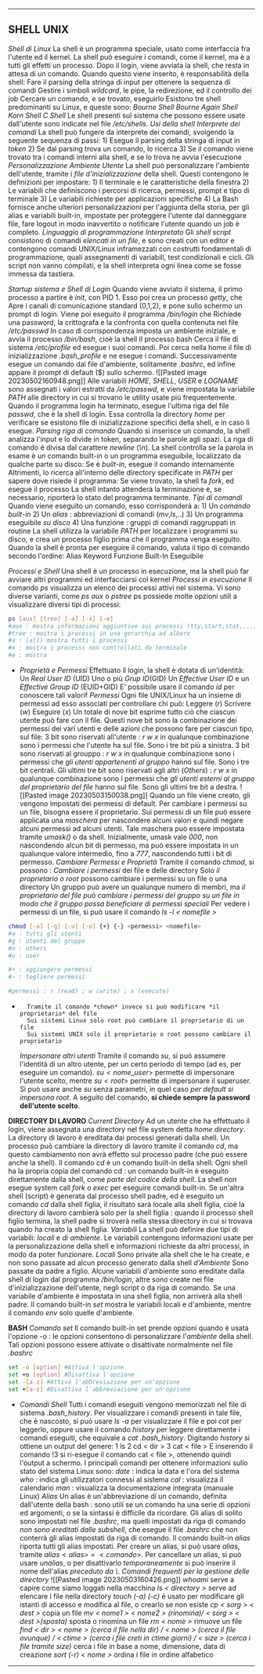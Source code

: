 -----------------------------------------------------------------------------------------
**SHELL UNIX**
---
*Shell di Linux*
	La shell è un programma speciale, usato come interfaccia fra l'utente ed il kernel. La shell può eseguire i comandi, come il kernel, ma è a tutti gli effetti un processo.
	Dopo il login, viene avviata la shell, che resta in attesa di un comando. Quando questo viene inserito, è responsabilità della shell:
		Fare il parsing della stringa di input per ottenere la sequenza di comandi
		Gestire i simboli *wildcard*, le pipe, la redirezione, ed il controllo dei job
		Cercare un comando, e se trovato, eseguirlo
	Esistono tre shell predominanti su Linux, e queste sono:
		*Bourne Shell* 
		*Bourne Again Shell*
		*Korn Shell*
		*C Shell*
	Le shell presenti sul sistema che possono essere usate dall'utente sono indicate nel file */etc/shells*.
	*Usi della shell*
		*Interprete dei comandi*
			La shell può fungere da interprete dei comandi, svolgendo la seguente sequenza di passi:
				1) Esegue il parsing della stringa di input in *token*
				2) Se dal parsing trova un comando, lo ricerca
				3) Se il comando viene trovato tra i comandi interni alla shell, e se lo trova ne avvia l'esecuzione
		*Personalizzazione Ambiente Utente*
			La shell può personalizzare l'ambiente dell'utente, tramite i *file d'inizializzazione* della shell. Questi contengono le definizioni per impostare:
				1) Il terminale e le caratteristiche della finestra
				2) Le variabili che definiscono i percorsi di ricerca, permessi, prompt e tipo di terminale
				3) Le variabili richieste per applicazioni specifiche
				4) La Bash fornisce anche ulteriori personalizzazioni per l'aggiunta della storia, per gli alias e variabili built-in, impostate per proteggere l'utente dal danneggiare file, fare logout in modo inavvertito o notificare l'utente quando un job è completo.
		*Linguaggio di programmazione Interpretato*
			Gli *shell script* consistono di comandi *elencati in un file*, e sono creati con un editor e contengono comandi UNIX/Linux inframezzati con costrutti fondamentali di programmazione, quali assegnamenti di variabili, test
			condizionali e cicli.
			Gli script non vanno compilati, e la shell interpreta ogni linea come se fosse immessa da tastiera.

*Startup sistema e Shell di Login*
	Quando viene avviato il sistema, il primo processo a partire è *init*, con PID 1. Esso poi crea un processo *getty*, che
		Apre i canali di comunicazione standard (0,1,2), e pone sullo schermo un prompt di login.
	Viene poi eseguito il programma */bin/login* che 
		Richiede una password, la crittografa e la confronta con quella contenuta nel file */etc/passwd*
	In caso di corrispondenza imposta un ambiente iniziale, e avvia il processo */bin/bash*, cioè la shell
	Il processo bash
		Cerca il file di sistema */etc/profile* ed esegue i suoi comandi.
		Poi cerca nella home il file di inizializzazione *.bash_profile* e ne esegue i comandi.
		Successivamente esegue un comando dal file d'ambiente, solitamente *.bashrc*, ed infine appare il prompt di default ($) sullo schermo.
	![[Pasted image 20230502160948.png]]
	Alle variabili *HOME*, *SHELL*, *USER* e *LOGNAME* sono assegnati i valori estratti da */etc/passwd*, e viene impostata la variabile *PATH* alle directory in cui si trovano le utility usate più frequentemente. Quando il programma login ha terminato, esegue l'ultima riga del file *passwd*, che è la shell di login. Essa controlla la directory *home* per verificare se esistono file di inizializzazione specifici della shell, e in caso li esegue.
	*Parsing riga di comando*
		Quando si inserisce un comando, la shell analizza l'input e lo divide in token, separando le parole agli spazi. La riga di comando è divisa dal carattere *newline* (*\n*).
		La shell controlla se la parola in esame è un comando built-in o un programma eseguibile, localizzato da qualche parte su disco:
			Se è *built-in*, esegue il comando internamente
			Altrimenti, lo ricerca all'interno delle directory specificate in *PATH* per sapere dove risiede il programma:
				Se viene trovato, la shell fa *fork*, ed esegue il processo
				La shell intanto attenderà la terminazione e, se necessario, riporterà lo stato del programma terminante.
	*Tipi di comandi*
		Quando viene eseguito un comando, esso corrisponderà a:
			1) Un *comando built-in*
			2) Un *alias* : abbreviazioni di comandi (*mv*,*ls*,..)
			3) Un programma eseguibile *su disco*
			4) Una funzione : gruppi di comandi raggruppati in routine
		La shell utilizza la variabile *PATH* per localizzare i programmi su disco, e crea un processo figlio prima che il programma venga eseguito.
		Quando la shell è pronta per eseguire il comando, valuta il tipo di comando secondo l'ordine:
			Alias
			Keyword
			Funzione
			Built-In
			Eseguibile

*Processi e Shell*
	Una shell è un processo in esecuzione, ma la shell può far avviare altri programmi ed interfacciarsi col kernel
	*Processi in esecuzione*
		Il comando *ps* visualizza un elenco dei processi attivi nel sistema. Vi sono diverse varianti, come *ps aux* o *pstree*
		ps possiede molte opzioni utili a visualizzare diversi tipi di processi:
```Bash
ps [aux] [tree] [-a] [-x] [-e]
#aux : mostra informazioni aggiuntive sui processi (tty,start,stat,...)
#tree : mostra i processi in una gerarchia ad albero
#a : (all) mostra tutti i processi
#x : mostra i processi non controllati da terminale
#e : mostra
```
-
	*Proprietà e Permessi*
		Effettuato il login, la shell è dotata di un'identità:
			Un *Real User ID* (UID)
			Uno o più *Grup ID*(GID)
			Un *Effective User ID* e un *Effective Group ID* (EUID+GID)
		E' possibile usare il comando *id* per conoscere tali valorif
	*Permessi*
		Ogni file UNIX/Linux ha un insieme di permessi ad esso associati per controllare chi può:
			Leggere (*r*)
			Scrivere (*w*)
			Eseguire (*x*)
		Un totale di nove bit esprime tutto ciò che ciascun utente può fare con il file. Questi nove bit sono la combinazione dei permessi dei vari utenti e delle azioni che possono fare per ciascun tipo, sul file:
			3 bit sono riservati all'utente : *r w x* in qualunque combinazione sono i permessi che l'utente ha sul file. Sono i tre bit più a sinistra.
			3 bit sono riservati al grouppo : *r w x* in qualunque combinazione sono i permessi che *gli utenti appartenenti al gruppo* hanno sul file. Sono i tre bit centrali.
			Gli ultimi tre bit sono riservati agli altri (*Others*) : *r w x* in qualunque combinazione sono i permessi che *gli utenti esterni al gruppo del proprietario del file* hanno sul file. Sono gli ultimi tre bit a destra.
		![[Pasted image 20230503150038.png]]
		Quando un file viene creato, gli vengono impostati dei permessi di default. Per cambiare i permessi su un file, bisogna essere il proprietario. Sui permessi di un file può essere applicata una *maschera* per nascondere alcuni valori e quindi negare alcuni permessi ad alcuni utenti. Tale maschera può essere impostata tramite *umask()* o da shell. Inizialmente, umask vale *000*, non nascondendo alcun bit di permesso, ma può essere impostata in un qualunque valore intermedio, fino a *777*, nascondendo tutti i bit di permesso.
	*Cambiare Permessi e Proprietà*
		Tramite il comando *chmod*, si possono :
			*Cambiare i permessi* dei file e delle directory
			Solo *il proprietario o root* possono cambiare i permessi su un file o una directory
			Un gruppo può avere un qualunque numero di membri, ma *il proprietario del file può cambiare i permessi del gruppo su un file in modo che il gruppo possa beneficiare di permessi speciali*
			Per vedere i permessi di un file, si può usare il comando *ls -l < nomefile >*
```Bash
chmod [-a] [-g] [-u] [-o] {+} {-} <permessi> <nomefile> 
#a : tutti gli utenti
#g : utenti del gruppo
#o : others
#u : user

#+ : aggiungere permessi
#- : togliere permessi

#permessi : r (read) ; w (write) ; x (execute)
```
-
		Tramite il comando *chown* invece si può modificare *il proprietario* del file
		Sui sistemi Linux solo root può cambiare il proprietario di un file
		Sui sistemi UNIX solo il proprietario o root possono cambiare il proprietario
	*Impersonare altri utenti*
		Tramite il comando *su*, si può assumere l'identità di un altro utente, per un certo periodo di tempo (ad es, per eseguire un comando). 
		$su <nome\_user>$ permette di impersonare l'utente scelto, mentre $su <root>$ permette di impersonare il superuser. Si può usare anche $su$ senza parametri, in quel caso *per default si impersona root*.
		A seguito del comando, **si chiede sempre la password dell'utente scelto**.

**DIRECTORY DI LAVORO**
	*Current Directory*
		Ad un utente che ha effettuato il login, viene assegnata una directory nel file system detta *home directory*.
		La directory di lavoro è ereditata dai processi generati dalla shell. Un processo può cambiare la directory di lavoro tramite il comando *cd*, ma  questo cambiamento non avrà effetto sul processo padre (che può essere anche la shell).
		Il comando *cd* è un comando built-in della shell:
			Ogni shell ha la propria copia del comando cd : un comando built-in è eseguito direttamente dalla shell, come *parte del codice della shell*. La shell non esegue system call *fork* o *exec* per eseguire comandi built-in.
			Se un'altra shell (script) è generata dal processo shell padre, ed è eseguito un comando *cd* dalla shell figlia, il risultato sarà locale alla shell figlia, cioè la directory di lavoro cambierà solo per la shell figlia : quando il processo shell figlio termina, la shell padre si troverà nella stessa directory in cui si trovava quando ha creato la shell figlia.
	*Variabili*
		La shell può definire due tipi di variabili: *locali* e *di ambiente*. Le variabili contengono informazioni usate per la personalizzazione della shell e informazioni richieste da altri processi, in modo da poter funzionare.
		*Locali*
			Sono private alla shell che le ha create, e non sono passate ad alcun processo generato dalla shell
		*d'Ambiente*
			Sono passate da padre a figlio. Alcune variabili d'ambiente sono ereditate dalla shell di login dal programma */bin/login*, altre sono create nei file d'inizializzazione dell'utente, negli script o da riga di comando.
		Se una variabile d'ambiente è impostata in una shell figlia, non arriverà alla shell padre. Il comando built-in *set* mostra le variabili locali e d'ambiente, mentre il comando *env* solo quelle d'ambiente.


**BASH**
	*Comando set*
		Il comando built-in set prende opzioni quando è usata l'opzione *-o* : le opzioni consentono di personalizzare l'*ambiente* della shell. Tali opzioni possono essere attivate o disattivate normalmente nel file *.bashrc*
```Bash
set -o [option] #Attiva l'opzione
set +o [option] #Disattiva l'opzione
set -[a-z] #Attiva l'abbreviazione per un'opzione
set +[a-z] #Disattiva l'abbreviazione per un'opzione
```
-
	*Comandi Shell*
		Tutti i comandi eseguiti vengono memorizzati nel file di sistema *.bash_history*. Per visualizzare i comandi presenti in tale file, che è nascosto, si può usare *ls -a* per visualizzare il file e poi *cat* per leggerlo, oppure usare il comando *history* per leggere direttamente i comandi eseguiti, che equivale a *cat .bash_history*.
			Digitando *history* si ottiene un output del genere:
			1 ls
			2 cd < dir >
			3 cat < file >
			E inserendo il comando !3 si ri-esegue il comando cat < file >, ottenendo quindi l'output a schermo.
		I principali comandi per ottenere informazioni sullo stato del sistema Linux sono:
			*date* : indica la data e l'ora del sistema
			*who* : indica gli utilizzatori connessi al sistema
			*cal* : visualizza il calendario
			*man* : visualizza la documentazione integrata (manuale Linux)
	*Alias*
		Un alias è un'abbreviazione di un comando, definita dall'utente della bash : sono utili se un comando ha una serie di opzioni ed argomenti, o se la sintassi è difficile da ricordare.
		Gli alias di solito sono impostati nel file *.bashrc*, ma quelli impostati da riga di comando *non sono ereditati dalle subshell*, che esegue il file *.bashrc* che non conterrà gli alias impostati da riga di comando.
		Il comando built-in *alias* riporta tutti gli alias impostati.
		Per creare un alias, si può usare *alias*, tramite $alias < alias > \ = \ < comando >$.
		Per cancellare un alias, si può usare *unalias*, o per disattivarlo *temporaneamente* si può inserire il nome dell'alias *preceduto da \\*.
	*Comandi frequenti per la gestione delle directory*
		![[Pasted image 20230503160426.png]]
		*whoami* serve a capire come siamo loggati nella macchina
		*ls < directory >* serve ad elencare i file nella directory
		*touch (-a) (-c)*  è usato per modificare gli istanti di accesso e modifica al file, o crearlo se non esiste
		*cp < sorg > < dest >* copia un file 
		*mv < nome1 > < nome2 > (rinomina)/ < sorg > < dest >(sposta)* sposta o rinomina un file
		*rm < nome >* rimuove un file
		*find < dir > < nome > (cerca il file nella dir) / < nome > (cerca il file ovunque) /  < ctime >  (cerca i file creti in ctime giorni) / < size > (cerca i file tramite size)* cerca i file in base a nome, dimensione, data di creazione
		*sort (-r) < nome >* ordina i file in ordine alfabetico

-----------------------------------------------------------------------------------------
